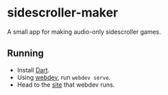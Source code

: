 # sidescroller-maker
A small app for making audio-only sidescroller games.

## Running
* Install [Dart](https://dart.dev/).
* Using [webdev](https://dart.dev/tools/webdev), run `webdev serve`.
* Head to the [site](http://localhost:8080/) that webdev runs.
